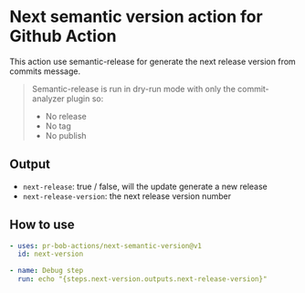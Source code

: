# Next semantic version action for Github Action

This action use semantic-release for generate the next release version from commits message.

> Semantic-release is run in dry-run mode with only the commit-analyzer plugin so:
>
> - No release
> - No tag
> - No publish

## Output

- `next-release`: true / false, will the update generate a new release
- `next-release-version`: the next release version number

## How to use

```yaml
- uses: pr-bob-actions/next-semantic-version@v1
  id: next-version

- name: Debug step
  run: echo "{steps.next-version.outputs.next-release-version}"
```
